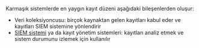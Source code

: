 Karmaşık sistemlerde en yaygın kayıt düzeni aşağıdaki bileşenlerden oluşur:

* Veri koleksiyoncusu: birçok kaynaktan gelen kayıtları kabul eder ve kayıtları SIEM sistemine yönlendirir
* [SIEM sistemi](https://www.wallarm.com/what/siem-whats-security-information-and-event-management-technology-part-1) ya da kayıt yönetim sistemleri: kayıtları analiz etmek ve sistem durumunu izlemek için kullanılır